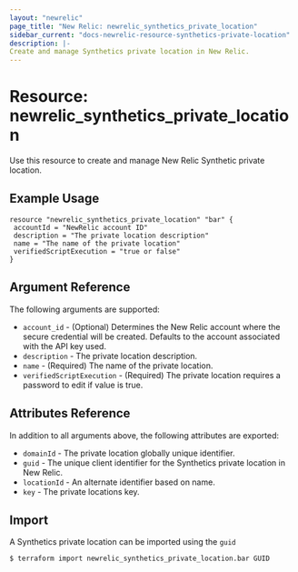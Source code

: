 ```yaml
---
layout: "newrelic"
page_title: "New Relic: newrelic_synthetics_private_location"
sidebar_current: "docs-newrelic-resource-synthetics-private-location"
description: |-
Create and manage Synthetics private location in New Relic.
---
```


# Resource: newrelic\_synthetics\_private\_location

Use this resource to create and manage New Relic Synthetic private location.

## Example Usage

```hcl
resource "newrelic_synthetics_private_location" "bar" {
 accountId = "NewRelic account ID"
 description = "The private location description"
 name = "The name of the private location"
 verifiedScriptExecution = "true or false"
}
```

## Argument Reference

The following arguments are supported:

* `account_id` - (Optional) Determines the New Relic account where the secure credential will be created. Defaults to the account associated with the API key used.
* `description` - The private location description.
* `name` - (Required) The name of the private location.
* `verifiedScriptExecution` - (Required) The private location requires a password to edit if value is true.

## Attributes Reference

In addition to all arguments above, the following attributes are exported:

* `domainId` - The private location globally unique identifier.
* `guid` - The unique client identifier for the Synthetics private location in New Relic.
* `locationId` - An alternate identifier based on name.
* `key` - The private locations key.

## Import

A Synthetics private location can be imported using the `guid`

```
$ terraform import newrelic_synthetics_private_location.bar GUID
```